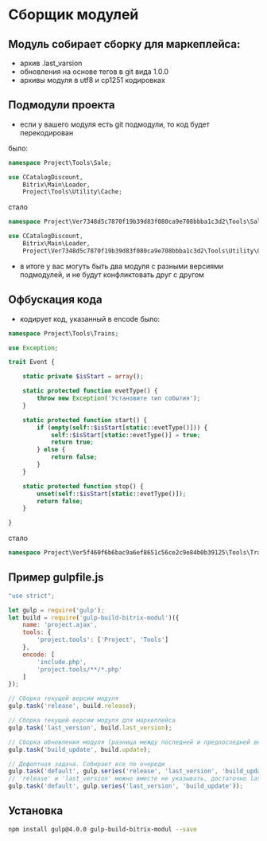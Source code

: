 # Сборщик модулей

## Модуль собирает сборку для маркеплейса:
- архив .last_varsion 
- обновления на основе тегов в git вида 1.0.0
- архивы модуля в utf8 и cp1251 кодировках

## Подмодули проекта
- если у вашего модуля есть git подмодули, то код будет перекодирован

было:
```php
namespace Project\Tools\Sale;

use CCatalogDiscount,
    Bitrix\Main\Loader,
    Project\Tools\Utility\Cache;
```
стало
```php
namespace Project\Ver7348d5c7870f19b39d83f080ca9e708bbba1c3d2\Tools\Sale;

use CCatalogDiscount,
    Bitrix\Main\Loader,
    Project\Ver7348d5c7870f19b39d83f080ca9e708bbba1c3d2\Tools\Utility\Cache;
```

- в итоге у вас могуть быть два модуля с разными версиями подмодулей, и не будут конфликтовать друг с другом

## Офбускация кода
- кодирует код, указанный в encode
было:
```php
namespace Project\Tools\Trains;

use Exception;

trait Event {

    static private $isStart = array();

    static protected function evetType() {
        throw new Exception('Установите тип события');
    }

    static protected function start() {
        if (empty(self::$isStart[static::evetType()])) {
            self::$isStart[static::evetType()] = true;
            return true;
        } else {
            return false;
        }
    }

    static protected function stop() {
        unset(self::$isStart[static::evetType()]);
        return false;
    }

}
```
стало
```php
namespace Project\Ver5f460f6b6bac9a6ef8651c56ce2c9e84b0b39125\Tools\Trains;use Exception;trait Event{static private $jd283fr6=array();static protected function evetType(){throw new Exception('Установите тип события');}static protected function start(){if(empty(self::$jd283fr6[static::evetType()])){self::$jd283fr6[static::evetType()]=true;return true;}else{return false;}}static protected function stop(){unset(self::$jd283fr6[static::evetType()]);return false;}}[develop-jerff-ru@server jerff.b24autotask]$
```

## Пример gulpfile.js
```javascript
"use strict";

let gulp = require('gulp');
let build = require('gulp-build-bitrix-modul')({
    name: 'project.ajax',
    tools: {
        'project.tools': ['Project', 'Tools']
    },
    encode: [
        'include.php',
        'project.tools/**/*.php'
    ]
});

// Сборка текущей версии модуля
gulp.task('release', build.release);

// Сборка текущей версии модуля для маркеплейса
gulp.task('last_version', build.last_version);

// Сборка обновления модуля (разница между последней и предпоследней версией по тегам git)
gulp.task('build_update', build.update);

// Дефолтная задача. Собирает все по очереди
gulp.task('default', gulp.series('release', 'last_version', 'build_update'));
// 'release' и 'last_version' можно вместе не указывать, достаточно last_version, так как команда вызывает код release
gulp.task('default', gulp.series('last_version', 'build_update'));
```

## Установка
```sh
npm install gulp@4.0.0 gulp-build-bitrix-modul --save
```